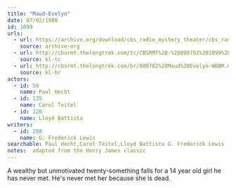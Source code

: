 ```yaml
---
title: "Maud-Evelyn"
date: 07/02/1980
id: 1099
urls: 
  - url: https://archive.org/download/cbs_radio_mystery_theater/cbs_radio_mystery_theater-1051-1100.zip/cbs_radio_mystery_theater-1051-1100%2Fcbsrmt_1099_maud_evelyn.mp3
    source: archive-org
  - url: http://cbsrmt.thelongtrek.com/tc/CBSRMT%20-%20800702%201099%20Maud-Evelyn_tc.mp3
    source: kl-tc
  - url: http://cbsrmt.thelongtrek.com/br/800702%20Maud%20Evelyn-WBBM.mp3
    source: kl-br
actors:  
  - id: 58
    name: Paul Hecht  
  - id: 135
    name: Carol Teitel  
  - id: 126
    name: Lloyd Battista
writers:  
  - id: 288
    name: G. Frederick Lewis
searchable: Paul Hecht,Carol Teitel,Lloyd Battista G. Frederick Lewis
notes:  adapted from the Henry James classic
---
```

A wealthy but unmotivated twenty-something falls for a 14 year old girl he has never met. He's never met her because she is dead.